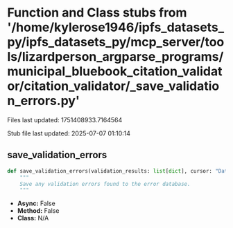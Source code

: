 # Function and Class stubs from '/home/kylerose1946/ipfs_datasets_py/ipfs_datasets_py/mcp_server/tools/lizardperson_argparse_programs/municipal_bluebook_citation_validator/citation_validator/_save_validation_errors.py'

Files last updated: 1751408933.7164564

Stub file last updated: 2025-07-07 01:10:14

## save_validation_errors

```python
def save_validation_errors(validation_results: list[dict], cursor: "DatabaseCursor", logger: Logger, make_cid: Callable, sql_string: str) -> int:
    """
    Save any validation errors found to the error database.
    """
```
* **Async:** False
* **Method:** False
* **Class:** N/A
